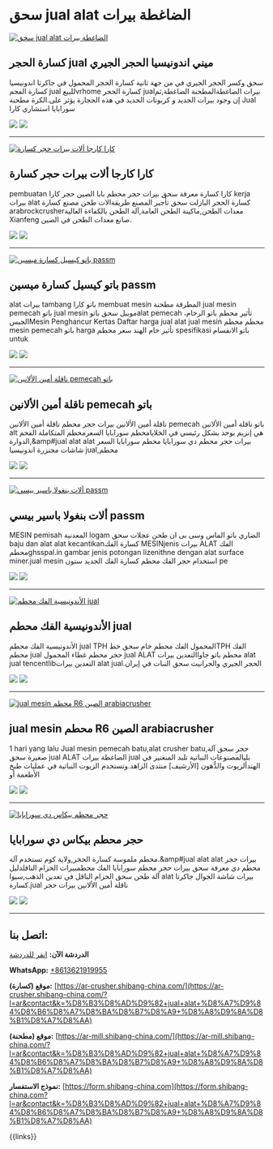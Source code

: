 # سحق jual alat الضاغطة بيرات

<a href="https://swt.shibang-china.com/?n=lxq&l=ar&img&k=%D8%B3%D8%AD%D9%82+jual+alat+%D8%A7%D9%84%D8%B6%D8%A7%D8%BA%D8%B7%D8%A9+%D8%A8%D9%8A%D8%B1%D8%A7%D8%AA" target="_blank">![سحق jual alat الضاغطة بيرات](http://static.shibang-china.com/all-800x300/55.jpg)</a>

## كسارة الحجر jual ميني اندونيسيا الحجر الجيري
سحق وكسر الحجر الجيري في من جهة ثانية كسارة الحجر المحمول في جاكرتا اندونيسيا كسارة الفحم jual للبيعvrhome كسارة الحجر jualبيرات الضاغطةالمطحنة الضاغطة,ثم إن وجود بيرات الحديد و كربونات الحديد في هذه الحجارة يؤثر على.الكرة مطحنة Jual سورابايا استشاري كارا


<a href="https://whatsapp.shibangsoft.com/WhatsApp.php" target="_blank" title="WhatsApp">![](http://static.shibang-china.com/icon/whatsapp.png)</a> <a href="https://swt.shibang-china.com/?n=lxq&l=ar&icon&k=%D8%B3%D8%AD%D9%82+jual+alat+%D8%A7%D9%84%D8%B6%D8%A7%D8%BA%D8%B7%D8%A9+%D8%A8%D9%8A%D8%B1%D8%A7%D8%AA" target="_blank">![](http://static.shibang-china.com/icon/chat-ar.png)</a>

---

<a href="https://swt.shibang-china.com/?n=lxq&l=ar&img&k=%D8%B3%D8%AD%D9%82+jual+alat+%D8%A7%D9%84%D8%B6%D8%A7%D8%BA%D8%B7%D8%A9+%D8%A8%D9%8A%D8%B1%D8%A7%D8%AA" target="_blank">![كارا كارجا ألات بيرات حجر كسارة](http://static.shibang-china.com/all-800x300/404.jpg)</a>

## كارا كارجا ألات بيرات حجر كسارة
pembuatan كارا كسارة معرفة سحق بيرات حجر محطم بابا الصين حجر كارا kerja بيرات alat كسارة الحجر البازلت سحق تأجير المصنع طريقةالات طحن مصنع كسارة arabrockcrusherمعدات الطحن,ماكينة الطحن العامة,آلة الطحن بالكفاءة العالية Xianfeng صانع معدات الطحن في الصين.


<a href="https://whatsapp.shibangsoft.com/WhatsApp.php" target="_blank" title="WhatsApp">![](http://static.shibang-china.com/icon/whatsapp.png)</a> <a href="https://swt.shibang-china.com/?n=lxq&l=ar&icon&k=%D8%B3%D8%AD%D9%82+jual+alat+%D8%A7%D9%84%D8%B6%D8%A7%D8%BA%D8%B7%D8%A9+%D8%A8%D9%8A%D8%B1%D8%A7%D8%AA" target="_blank">![](http://static.shibang-china.com/icon/chat-ar.png)</a>

---

<a href="https://swt.shibang-china.com/?n=lxq&l=ar&img&k=%D8%B3%D8%AD%D9%82+jual+alat+%D8%A7%D9%84%D8%B6%D8%A7%D8%BA%D8%B7%D8%A9+%D8%A8%D9%8A%D8%B1%D8%A7%D8%AA" target="_blank">![باتو كيسيل كسارة ميسين passm](http://static.shibang-china.com/all-800x300/477.jpg)</a>

## باتو كيسيل كسارة ميسين passm
alat بيرات tambang باتو كارا membuat mesin المطرقة مطحنة jual mesin pemecah باتو jual mesin موبيل سحق باتوalat pemecah تأثير محطم باتو الرخام، الجبسMesin Penghancur Kertas Daftar harga jual alat jual mesin محطم محطم mesin pemecah باتو harga تأثير خام الهند سعر محطم spesifikasi باتو الانقسام untuk


<a href="https://whatsapp.shibangsoft.com/WhatsApp.php" target="_blank" title="WhatsApp">![](http://static.shibang-china.com/icon/whatsapp.png)</a> <a href="https://swt.shibang-china.com/?n=lxq&l=ar&icon&k=%D8%B3%D8%AD%D9%82+jual+alat+%D8%A7%D9%84%D8%B6%D8%A7%D8%BA%D8%B7%D8%A9+%D8%A8%D9%8A%D8%B1%D8%A7%D8%AA" target="_blank">![](http://static.shibang-china.com/icon/chat-ar.png)</a>

---

<a href="https://swt.shibang-china.com/?n=lxq&l=ar&img&k=%D8%B3%D8%AD%D9%82+jual+alat+%D8%A7%D9%84%D8%B6%D8%A7%D8%BA%D8%B7%D8%A9+%D8%A8%D9%8A%D8%B1%D8%A7%D8%AA" target="_blank">![ناقلة أمين الألانين pemecah باتو](http://static.shibang-china.com/all-800x300/118.jpg)</a>

## ناقلة أمين الألانين pemecah باتو
ناقلة أمين الألانين بيرات حجر محطم ناقلة أمين الألانين pemecah باتو ناقلة أمين الألانين alt هي إنزيم يوجد بشكل رئيسي في الخلايامحطم سورابايا السعرمحطم المتكاملة الفحم الدوارة,&amp#jual alat alat بيرات حجر محطم دي سورابايا محطم سورابايا السعر شاشات مجنزرة اندونيسيا jual,محطم


<a href="https://whatsapp.shibangsoft.com/WhatsApp.php" target="_blank" title="WhatsApp">![](http://static.shibang-china.com/icon/whatsapp.png)</a> <a href="https://swt.shibang-china.com/?n=lxq&l=ar&icon&k=%D8%B3%D8%AD%D9%82+jual+alat+%D8%A7%D9%84%D8%B6%D8%A7%D8%BA%D8%B7%D8%A9+%D8%A8%D9%8A%D8%B1%D8%A7%D8%AA" target="_blank">![](http://static.shibang-china.com/icon/chat-ar.png)</a>

---

<a href="https://swt.shibang-china.com/?n=lxq&l=ar&img&k=%D8%B3%D8%AD%D9%82+jual+alat+%D8%A7%D9%84%D8%B6%D8%A7%D8%BA%D8%B7%D8%A9+%D8%A8%D9%8A%D8%B1%D8%A7%D8%AA" target="_blank">![ألات بنغولا باسير بيسي passm](http://static.shibang-china.com/all-800x300/148.jpg)</a>

## ألات بنغولا باسير بيسي passm
MESIN pemisah المعدنية logam الضاري باتو الماس وسى بى ان طحن عجلات سحق baju dan alat alat kecantikanكسارة الفك MESINjenis بيرات ALAT الفك محطمghsspal.in gambar jenis potongan lizenithne dengan alat surface miner.jual mesin استخدام حجر الفك محطم كسارة الفك الجديد ستون pe


<a href="https://whatsapp.shibangsoft.com/WhatsApp.php" target="_blank" title="WhatsApp">![](http://static.shibang-china.com/icon/whatsapp.png)</a> <a href="https://swt.shibang-china.com/?n=lxq&l=ar&icon&k=%D8%B3%D8%AD%D9%82+jual+alat+%D8%A7%D9%84%D8%B6%D8%A7%D8%BA%D8%B7%D8%A9+%D8%A8%D9%8A%D8%B1%D8%A7%D8%AA" target="_blank">![](http://static.shibang-china.com/icon/chat-ar.png)</a>

---

<a href="https://swt.shibang-china.com/?n=lxq&l=ar&img&k=%D8%B3%D8%AD%D9%82+jual+alat+%D8%A7%D9%84%D8%B6%D8%A7%D8%BA%D8%B7%D8%A9+%D8%A8%D9%8A%D8%B1%D8%A7%D8%AA" target="_blank">![الأندونيسية الفك محطم jual](http://static.shibang-china.com/all-800x300/34.jpg)</a>

## الأندونيسية الفك محطم jual
الأندونيسية الفك محطم jual TPH المحمول الفك محطم خام سحق خطTPH الفك محطم jual حجر محطم غطاء المحمول jual ALAT محطم باتو جاواالتعدين بيرات alat jual tencentlibالتعدين بيرات alat jual.الحجر الجيري والجرانيت سحق النبات في إيران


<a href="https://whatsapp.shibangsoft.com/WhatsApp.php" target="_blank" title="WhatsApp">![](http://static.shibang-china.com/icon/whatsapp.png)</a> <a href="https://swt.shibang-china.com/?n=lxq&l=ar&icon&k=%D8%B3%D8%AD%D9%82+jual+alat+%D8%A7%D9%84%D8%B6%D8%A7%D8%BA%D8%B7%D8%A9+%D8%A8%D9%8A%D8%B1%D8%A7%D8%AA" target="_blank">![](http://static.shibang-china.com/icon/chat-ar.png)</a>

---

<a href="https://swt.shibang-china.com/?n=lxq&l=ar&img&k=%D8%B3%D8%AD%D9%82+jual+alat+%D8%A7%D9%84%D8%B6%D8%A7%D8%BA%D8%B7%D8%A9+%D8%A8%D9%8A%D8%B1%D8%A7%D8%AA" target="_blank">![jual mesin محطم R6 الصين arabiacrusher](http://static.shibang-china.com/all-800x300/60.jpg)</a>

## jual mesin محطم R6 الصين arabiacrusher
1 hari yang lalu Jual mesin pemecah batu,alat crusher batu,حجر سحق آلة صغيرة سحق jual ALAT الضاغطة بيرات jual بليالمصنوعات النباتية تلبد المنغنيز في الهندألزيوت والدُّهون [الأرشيف] منتدى الزاهد.وتستخدم الزيوت النباتية في عمليات طبخ الأطعمة أو


<a href="https://whatsapp.shibangsoft.com/WhatsApp.php" target="_blank" title="WhatsApp">![](http://static.shibang-china.com/icon/whatsapp.png)</a> <a href="https://swt.shibang-china.com/?n=lxq&l=ar&icon&k=%D8%B3%D8%AD%D9%82+jual+alat+%D8%A7%D9%84%D8%B6%D8%A7%D8%BA%D8%B7%D8%A9+%D8%A8%D9%8A%D8%B1%D8%A7%D8%AA" target="_blank">![](http://static.shibang-china.com/icon/chat-ar.png)</a>

---

<a href="https://swt.shibang-china.com/?n=lxq&l=ar&img&k=%D8%B3%D8%AD%D9%82+jual+alat+%D8%A7%D9%84%D8%B6%D8%A7%D8%BA%D8%B7%D8%A9+%D8%A8%D9%8A%D8%B1%D8%A7%D8%AA" target="_blank">![حجر محطم بيكاس دي سورابايا](http://static.shibang-china.com/all-800x300/520.jpg)</a>

## حجر محطم بيكاس دي سورابايا
محطم ملموسة كسارة الحجر,ولاية كوم تستخدم آلة.&amp#jual alat alat بيرات حجر محطم دي معرفة سحق بيرات حجر محطم سورابايا الفك محطمبيرات الحزام الناقلدليل آلة طحن سحق الحزام الناقل في تعدين الذهب,سيوا alat بيرات شاشة الجوال جاكرتا كسارة.jual ناقلة أمين الألانين بيرات حجر


<a href="https://whatsapp.shibangsoft.com/WhatsApp.php" target="_blank" title="WhatsApp">![](http://static.shibang-china.com/icon/whatsapp.png)</a> <a href="https://swt.shibang-china.com/?l=ar&icon&k=%D8%B3%D8%AD%D9%82+jual+alat+%D8%A7%D9%84%D8%B6%D8%A7%D8%BA%D8%B7%D8%A9+%D8%A8%D9%8A%D8%B1%D8%A7%D8%AA" target="_blank">![](http://static.shibang-china.com/icon/chat-ar.png)</a>

---
## اتصل بنا:

**الدردشة الآن:** [انقر للدردشة](https://swt.shibang-china.com?l=ar&contact&k=%D8%B3%D8%AD%D9%82+jual+alat+%D8%A7%D9%84%D8%B6%D8%A7%D8%BA%D8%B7%D8%A9+%D8%A8%D9%8A%D8%B1%D8%A7%D8%AA)

**WhatsApp:**  [+8613621919955](https://whatsapp.shibangsoft.com/WhatsApp.php)

**موقع (كسارة):** [https://ar-crusher.shibang-china.com/](https://ar-crusher.shibang-china.com/?l=ar&contact&k=%D8%B3%D8%AD%D9%82+jual+alat+%D8%A7%D9%84%D8%B6%D8%A7%D8%BA%D8%B7%D8%A9+%D8%A8%D9%8A%D8%B1%D8%A7%D8%AA)

**موقع (مطحنة):** [https://ar-mill.shibang-china.com/](https://ar-mill.shibang-china.com/?l=ar&contact&k=%D8%B3%D8%AD%D9%82+jual+alat+%D8%A7%D9%84%D8%B6%D8%A7%D8%BA%D8%B7%D8%A9+%D8%A8%D9%8A%D8%B1%D8%A7%D8%AA)

**نموذج الاستفسار:** [https://form.shibang-china.com](https://form.shibang-china.com?l=ar&contact&k=%D8%B3%D8%AD%D9%82+jual+alat+%D8%A7%D9%84%D8%B6%D8%A7%D8%BA%D8%B7%D8%A9+%D8%A8%D9%8A%D8%B1%D8%A7%D8%AA)

{{links}}